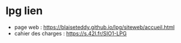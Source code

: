 # lpg lien
- page web : https://blaiseteddy.github.io/lpg/siteweb/accueil.html
- cahier des charges : https://s.42l.fr/SIO1-LPG
